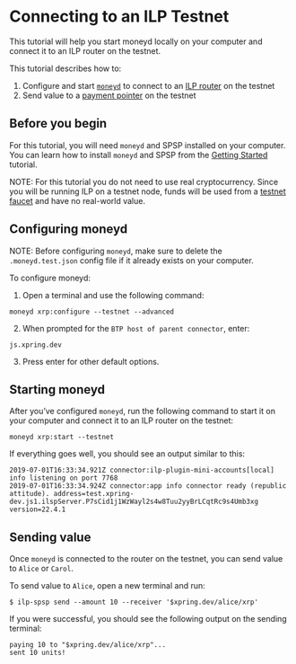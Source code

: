 # Connecting to an ILP Testnet

This tutorial will help you start moneyd locally on your computer and connect it to an ILP router on the testnet.

This tutorial describes how to:

1. Configure and start [`moneyd`](https://github.com/interledgerjs/moneyd) to connect to an 
[ILP router](https://github.com/interledgerjs/ilp-connector) on the testnet
2. Send value to a [payment pointer](https://interledger.org/rfcs/0026-payment-pointers/) on the testnet

## Before you begin
For this tutorial, you will need `moneyd` and SPSP installed on your computer. You can learn how to install `moneyd` 
and SPSP from the [Getting Started](getting-started.md) tutorial.

NOTE: For this tutorial you do not need to use real cryptocurrency. Since you will be running ILP on a testnet node, 
funds will be used from a [testnet faucet](https://xrpl.org/xrp-test-net-faucet.html) and have no real-world value.

## Configuring moneyd
NOTE: Before configuring `moneyd`, make sure to delete the `.moneyd.test.json` config file if it already exists on 
your computer.

To configure moneyd: 

1. Open a terminal and use the following command:
```shell
moneyd xrp:configure --testnet --advanced
```

2. When prompted for the `BTP host of parent connector`, enter:
```shell
js.xpring.dev
```

3. Press enter for other default options.

## Starting moneyd
After you’ve configured `moneyd`, run the following command to start it on your computer and connect it to an 
ILP router on the testnet:
```shell
moneyd xrp:start --testnet
```

If everything goes well, you should see an output similar to this:
```shell
2019-07-01T16:33:34.921Z connector:ilp-plugin-mini-accounts[local] info listening on port 7768
2019-07-01T16:33:34.924Z connector:app info connector ready (republic attitude). address=test.xpring-dev.js1.ilspServer.P7sCid1j1WzWayl2s4w8Tuu2yyBrLCqtRc9s4Umb3xg version=22.4.1
```

## Sending value
Once `moneyd` is connected to the router on the testnet, you can send value to `Alice` or `Carol`.

To send value to `Alice`, open a new terminal and run:
```shell
$ ilp-spsp send --amount 10 --receiver '$xpring.dev/alice/xrp'
```

If you were successful, you should see the following output on the sending terminal:
```shell
paying 10 to "$xpring.dev/alice/xrp"...
sent 10 units!
```